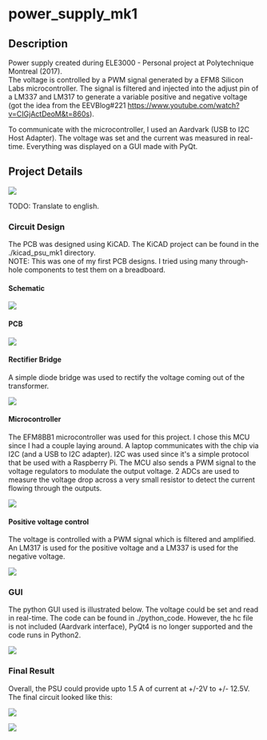 # power_supply_mk1

## Description

Power supply created during ELE3000 - Personal project at Polytechnique Montreal (2017).  
The voltage is controlled by a PWM signal generated by a EFM8 Silicon Labs microcontroller. The signal is filtered and injected into the adjust pin of a LM337 and LM317 to generate a variable positive and negative voltage (got the idea from the EEVBlog#221 https://www.youtube.com/watch?v=CIGjActDeoM&t=860s). 

To communicate with the microcontroller, I used an Aardvark (USB to I2C Host Adapter). The voltage was set and the current was measured in real-time. Everything was displayed on a GUI made with PyQt.

## Project Details

![](images/PSU_architecture.jpg)

TODO: Translate to english.

### Circuit Design

The PCB was designed using KiCAD. The KiCAD project can be found in the ./kicad_psu_mk1 directory.  
NOTE: This was one of my first PCB designs. I tried using many through-hole components to test them on a breadboard.

#### Schematic

![](images/pcb_schematic.PNG)

#### PCB

![](images/pcb_layout.PNG)

#### Rectifier Bridge

A simple diode bridge was used to rectify the voltage coming out of the transformer.

![](images/rectifier_bridge.png)

#### Microcontroller

The EFM8BB1 microcontroller was used for this project. I chose this MCU since I had a couple laying around. A laptop communicates with the chip via I2C (and a USB to I2C adapter). I2C was used since it's a simple protocol that be used with a Raspberry Pi. The MCU also sends a PWM signal to the voltage regulators to modulate the output voltage.
2 ADCs are used to measure the voltage drop across a very small resistor to detect the current flowing through the outputs.

![](images/mcu_circuit.png)

#### Positive voltage control

The voltage is controlled with a PWM signal which is filtered and amplified. An LM317 is used for the positive voltage and a LM337 is used for the negative voltage.

![](images/pos_voltage_control.png)

### GUI

The python GUI used is illustrated below. The voltage could be set and read in real-time. The code can be found in ./python_code. However, the hc file is not included (Aardvark interface), PyQt4 is no longer supported and the code runs in Python2. 

![](images/gui_pic.png)

### Final Result

Overall, the PSU could provide upto 1.5 A of current at +/-2V to +/- 12.5V. The final circuit looked like this:

![](images/pcb_layout.jpg)

![](images/final_case.jpg)




